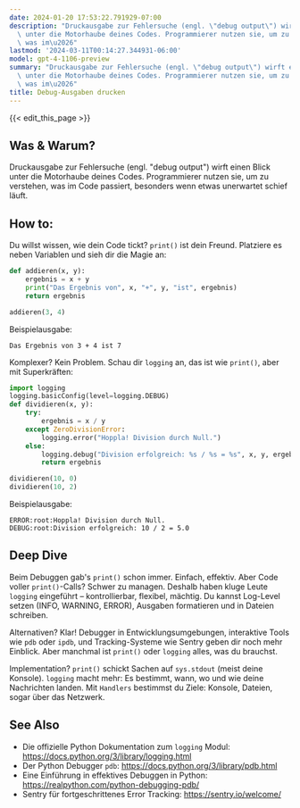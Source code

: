 ```yaml
---
date: 2024-01-20 17:53:22.791929-07:00
description: "Druckausgabe zur Fehlersuche (engl. \"debug output\") wirft einen Blick\
  \ unter die Motorhaube deines Codes. Programmierer nutzen sie, um zu verstehen,\
  \ was im\u2026"
lastmod: '2024-03-11T00:14:27.344931-06:00'
model: gpt-4-1106-preview
summary: "Druckausgabe zur Fehlersuche (engl. \"debug output\") wirft einen Blick\
  \ unter die Motorhaube deines Codes. Programmierer nutzen sie, um zu verstehen,\
  \ was im\u2026"
title: Debug-Ausgaben drucken
---
```


{{< edit_this_page >}}

## Was & Warum?
Druckausgabe zur Fehlersuche (engl. "debug output") wirft einen Blick unter die Motorhaube deines Codes. Programmierer nutzen sie, um zu verstehen, was im Code passiert, besonders wenn etwas unerwartet schief läuft.

## How to:
Du willst wissen, wie dein Code tickt? `print()` ist dein Freund. Platziere es neben Variablen und sieh dir die Magie an:

```python
def addieren(x, y):
    ergebnis = x + y
    print("Das Ergebnis von", x, "+", y, "ist", ergebnis)
    return ergebnis

addieren(3, 4)
```

Beispielausgabe:
```
Das Ergebnis von 3 + 4 ist 7
```

Komplexer? Kein Problem. Schau dir `logging` an, das ist wie `print()`, aber mit Superkräften:

```python
import logging
logging.basicConfig(level=logging.DEBUG)
def dividieren(x, y):
    try:
        ergebnis = x / y
    except ZeroDivisionError:
        logging.error("Hoppla! Division durch Null.")
    else:
        logging.debug("Division erfolgreich: %s / %s = %s", x, y, ergebnis)
        return ergebnis

dividieren(10, 0)
dividieren(10, 2)
```

Beispielausgabe:
```
ERROR:root:Hoppla! Division durch Null.
DEBUG:root:Division erfolgreich: 10 / 2 = 5.0
```

## Deep Dive
Beim Debuggen gab's `print()` schon immer. Einfach, effektiv. Aber Code voller `print()`-Calls? Schwer zu managen. Deshalb haben kluge Leute `logging` eingeführt – kontrollierbar, flexibel, mächtig. Du kannst Log-Level setzen (INFO, WARNING, ERROR), Ausgaben formatieren und in Dateien schreiben. 

Alternativen? Klar! Debugger in Entwicklungsumgebungen, interaktive Tools wie `pdb` oder `ipdb`, und Tracking-Systeme wie Sentry geben dir noch mehr Einblick. Aber manchmal ist `print()` oder `logging` alles, was du brauchst.

Implementation? `print()` schickt Sachen auf `sys.stdout` (meist deine Konsole). `logging` macht mehr: Es bestimmt, wann, wo und wie deine Nachrichten landen. Mit `Handlers` bestimmst du Ziele: Konsole, Dateien, sogar über das Netzwerk.

## See Also
- Die offizielle Python Dokumentation zum `logging` Modul: https://docs.python.org/3/library/logging.html
- Der Python Debugger `pdb`: https://docs.python.org/3/library/pdb.html
- Eine Einführung in effektives Debuggen in Python: https://realpython.com/python-debugging-pdb/
- Sentry für fortgeschrittenes Error Tracking: https://sentry.io/welcome/
